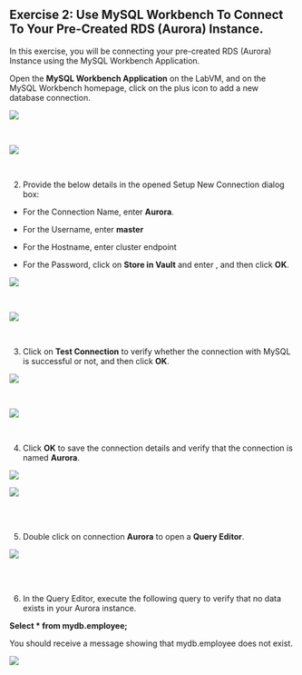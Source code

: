 ## Exercise 2: Use MySQL Workbench To Connect To Your Pre-Created RDS (Aurora) Instance.
In this exercise, you will be connecting your pre-created RDS (Aurora) Instance using the MySQL Workbench Application.

Open the **MySQL Workbench Application** on the LabVM, and on the MySQL Workbench homepage, click on the plus icon to add a new database connection.

![](./screen/Screenshot_16.png)

<br>

![](./screen/Screenshot_17.png)

<br>

2. Provide the below details in the opened Setup New Connection dialog box:

- For the Connection Name, enter **Aurora**.

- For the Username, enter **master**

- For the Hostname, enter cluster endpoint

-  For the Password, click on **Store in Vault** and enter , and then click **OK**.

![](./screen/Screenshot_18.png)

<br>

![](./screen/Screenshot_19.png)

<br>

3.  Click on **Test Connection** to verify whether the connection with MySQL is successful or not, and then click **OK**.

![](./screen/Screenshot_20.png)

<br>

![](./screen/Screenshot_21.png)

<br>

4. Click **OK** to save the connection details and verify that the connection is named **Aurora**.
   
![](./screen/Screenshot_22.png)

![](./screen/Screenshot_23.png)

<br>
<br>

5. Double click on connection **Aurora** to open a **Query Editor**.

![](./screen/Screenshot_25.png)

<br>
<br>

6. In the Query Editor, execute the following query to verify that no data exists in your Aurora instance.
   
**Select * from mydb.employee;**

You should receive a message showing that mydb.employee does not exist.

![](./screen/Screenshot_26.png)

